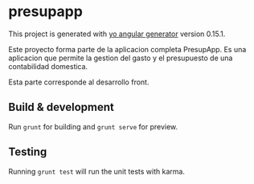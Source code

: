 # presupapp

This project is generated with [yo angular generator](https://github.com/yeoman/generator-angular)
version 0.15.1.

Este proyecto forma parte de la aplicacion completa PresupApp. Es una aplicacion que permite la gestion del gasto y el presupuesto de una contabilidad domestica.

Esta parte corresponde al desarrollo front.

## Build & development

Run `grunt` for building and `grunt serve` for preview.

## Testing

Running `grunt test` will run the unit tests with karma.
